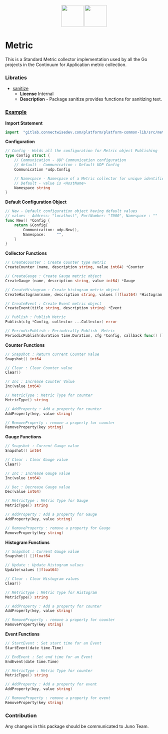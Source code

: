 <p align="center">
<img height=70px src="docs/images/continuum-logo.png">
<img height=70px src="docs/images/Go-Logo_Blue.png">
</p>

# Metric

This is a Standard Metric collector implementation used by all the Go projects in the Continuum for Application metric collection.

### Libraties

- [sanitize](../sanitize")
  - **License** Internal
  - **Description** - Package sanitize provides functions for sanitizing text.

### [Example](example/example.go)

**Import Statement**

```go
import	"gitlab.connectwisedev.com/platform/platform-common-lib/src/metric"
```

**Configuration**

```go
// Config - Holds all the configuration for Metric object Publishing
type Config struct {
	// Communication - UDP Communication configuration
	// default - Communication : Default UDP Config
	Communication *udp.Config

	// Namespace - Namespace of a Metric collector for unique identification
	// Default - value is <HostName>
	Namespace string
}
```

**Default Configuration Object**

```go
// New - Default configuration object having default values
// values - Address: "localhost", PortNumber: "7000", Namespace : ""
func New() *Config {
	return &Config{
		Communication: udp.New(),
		Namespace:     "",
	}
}
```

**Collector Functions**

```go
// CreateCounter : Create Counter type metric
CreateCounter (name, description string, value int64) *Counter

// CreateGauge : Create Gauge metric object
CreateGauge (name, description string, value int64) *Gauge

// CreateHistogram : Create histogram metric object
CreateHistogram(name, description string, values []float64) *Histogram

// CreateEvent : Create Event metric object
CreateEvent(title string, description string) *Event

// Publish : Publish Metric
Publish(cfg *Config, collector ...Collector) error

// PeriodicPublish : Periodically Publish  Metric
PeriodicPublish(duration time.Duration, cfg *Config, callback func() []Collector, handler func(err error))
```

**Counter Functions**

```go
// Snapshot : Return current Counter Value
Snapshot() int64

// Clear : Clear Counter value
Clear()

// Inc : Increase Counter Value
Inc(value int64)

// MetricType : Metric Type for counter
MetricType() string

// AddProperty : Add a property for counter
AddProperty(key, value string)

// RemoveProperty : remove a property for counter
RemoveProperty(key string)
```

**Gauge Functions**

```go
// Snapshot : Current Gauge value
Snapshot() int64

// Clear : Clear Gauge value
Clear()

// Inc : Increase Gauge value
Inc(value int64)

// Dec : Decrease Gauge value
Dec(value int64)

// MetricType : Metric Type for Gauge
MetricType() string

// AddProperty : Add a property for Gauge
AddProperty(key, value string)

// RemoveProperty : remove a property for Gauge
RemoveProperty(key string)
```

**Histogram Functions**

```go
// Snapshot : Current Gauge value
Snapshot() []float64

// Update : Update Histogram values
Update(values []float64)

// Clear : Clear Histogram values
Clear()

// MetricType : Metric Type for Histogram
MetricType() string

// AddProperty : Add a property for counter
AddProperty(key, value string)

// RemoveProperty : remove a property for counter
RemoveProperty(key string)
```

**Event Functions**

```go
// StartEvent : Set start time for an Event
StartEvent(date time.Time)

// EndEvent : Set end time for an Event
EndEvent(date time.Time)

// MetricType : Metric Type for counter
MetricType() string

// AddProperty : Add a property for event
AddProperty(key, value string)

// RemoveProperty : remove a property for event
RemoveProperty(key string)
```

### Contribution

Any changes in this package should be communicated to Juno Team.
